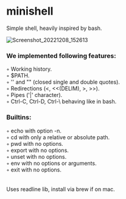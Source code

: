 # minishell

Simple shell, heavily inspired by bash.

![Screenshot_20221208_152613](https://user-images.githubusercontent.com/82828987/206446231-1049f760-41d4-4e70-891d-bec08caa982a.png)

### We implemented following features:
◦ Working history.<br />
◦ $PATH.<br />
◦ '' and "" (closed single and double quotes).<br />
◦ Redirections (<, <<(DELIM), >, >>).<br />
◦ Pipes ('|' character).<br />
◦ Ctrl-C, Ctrl-D, Ctrl-\ behaving like in bash.<br />

### Builtins:
◦ echo with option -n.<br />
◦ cd with only a relative or absolute path.<br />
◦ pwd with no options.<br />
◦ export with no options.<br />
◦ unset with no options.<br />
◦ env with no options or arguments.<br />
◦ exit with no options.<br />
<br />
<br />
Uses readline lib, install via brew if on mac.
